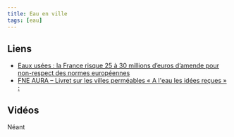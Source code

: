 ```yaml
---
title: Eau en ville
tags: [eau]
---
```



## Liens

 * [Eaux usées : la France risque 25 à 30 millions d’euros d’amende pour non-respect des normes européennes](https://www.contexte.com/actualite/environnement/eaux-usees-la-france-risque-25-a-30-millions-deuros-damende-pour-non-respect-des-normes-europeennes_167568.html)
 * [FNE AURA – Livret sur les villes perméables « A l'eau les idées reçues » : ](https://www.fne-aura.org/uploads/2021/11/villespermeables_fneaura-imp.pdf) 


## Vidéos

Néant

